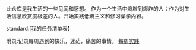 此仓库是我生活的一些见闻和感想。
作为一个生活中熵增到爆炸的人；作为对生活信息欣赏度极差的人。开始实践低熵主义和修习菜学内容。

  standard:[我的任务清单表】

附录:记录每周遇到的快乐，迷茫，痛苦的事情。
[每周实践](https://github.com/Subentropist/experience/tree/main/%E7%BB%83%E4%B9%A0)
